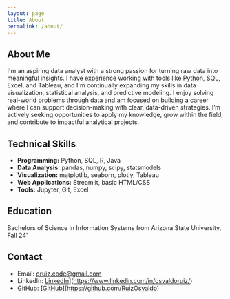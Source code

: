 ```yaml
---
layout: page
title: About
permalink: /about/
---
```


## About Me

I'm an aspiring data analyst with a strong passion for turning raw data into meaningful insights. I have experience working with tools like Python, SQL, Excel, and Tableau, and I'm continually expanding my skills in data visualization, statistical analysis, and predictive modeling. I enjoy solving real-world problems through data and am focused on building a career where I can support decision-making with clear, data-driven strategies. I’m actively seeking opportunities to apply my knowledge, grow within the field, and contribute to impactful analytical projects.

## Technical Skills
- **Programming:** Python, SQL, R, Java
- **Data Analysis:** pandas, numpy, scipy, statsmodels  
- **Visualization:** matplotlib, seaborn, plotly, Tableau
- **Web Applications:** Streamlit, basic HTML/CSS
- **Tools:** Jupyter, Git, Excel

## Education
Bachelors of Science in Information Systems from Arizona State University, Fall 24'

## Contact
- Email: oruiz.code@gmail.com
- LinkedIn: [LinkedIn](linkedin-url)](https://www.linkedin.com/in/osvaldoruiz/)
- GitHub: [[GitHub](github-url)](https://github.com/RuizOsvaldo)
